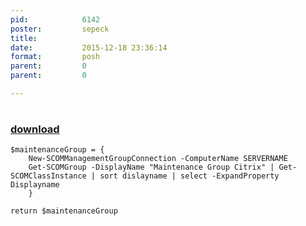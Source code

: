 ```yaml
---
pid:            6142
poster:         sepeck
title:          
date:           2015-12-18 23:36:14
format:         posh
parent:         0
parent:         0

---
```


# 

### [download](6142.ps1)



```posh
$maintenanceGroup = {
    New-SCOMManagementGroupConnection -ComputerName SERVERNAME
    Get-SCOMGroup -DisplayName "Maintenance Group Citrix" | Get-SCOMClassInstance | sort dislayname | select -ExpandProperty Displayname
    }

return $maintenanceGroup
```

